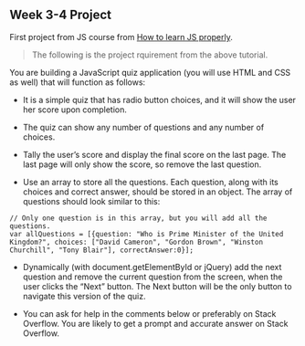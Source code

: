 Week 3-4 Project
----------------

First project from JS course from [How to learn JS properly](http://javascriptissexy.com/how-to-learn-javascript-properly/).

> The following is the project rquirement from the above tutorial.

You are building a JavaScript quiz application (you will use HTML and CSS as well) that will function as follows:

* It is a simple quiz that has radio button choices, and it will show the user her score upon completion.

* The quiz can show any number of questions and any number of choices.

* Tally the user’s score and display the final score on the last page. The last page will only show the score, so remove the last question.

* Use an array to store all the questions. Each question, along with its choices and correct answer, should be stored in an object. The array of questions should look similar to this:

```
// Only one question is in this array, but you will add all the questions.
var allQuestions = [{question: "Who is Prime Minister of the United Kingdom?", choices: ["David Cameron", "Gordon Brown", "Winston Churchill", "Tony Blair"], correctAnswer:0}];
```

* Dynamically (with document.getElementById or jQuery) add the next question and remove the current question from the screen, when the user clicks the “Next” button. The Next button will be the only button to navigate this version of the quiz.

* You can ask for help in the comments below or preferably on Stack Overflow. You are likely to get a prompt and accurate answer on Stack Overflow.
